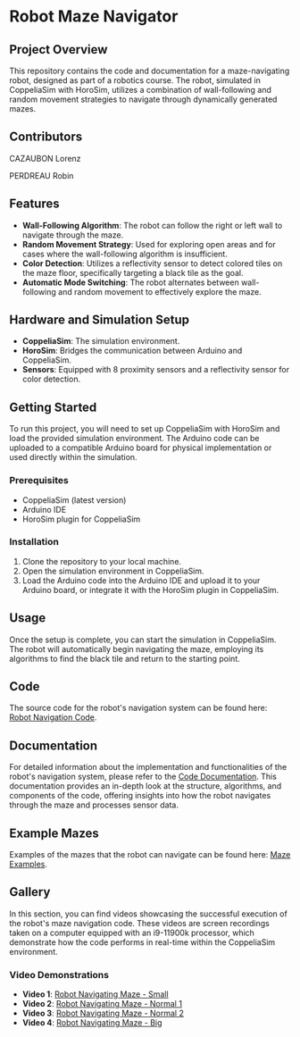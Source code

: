 # Robot Maze Navigator

## Project Overview
This repository contains the code and documentation for a maze-navigating robot, designed as part of a robotics course. The robot, simulated in CoppeliaSim with HoroSim, utilizes a combination of wall-following and random movement strategies to navigate through dynamically generated mazes.

## Contributors

CAZAUBON Lorenz

PERDREAU Robin


## Features
- **Wall-Following Algorithm**: The robot can follow the right or left wall to navigate through the maze.
- **Random Movement Strategy**: Used for exploring open areas and for cases where the wall-following algorithm is insufficient.
- **Color Detection**: Utilizes a reflectivity sensor to detect colored tiles on the maze floor, specifically targeting a black tile as the goal.
- **Automatic Mode Switching**: The robot alternates between wall-following and random movement to effectively explore the maze.

## Hardware and Simulation Setup
- **CoppeliaSim**: The simulation environment.
- **HoroSim**: Bridges the communication between Arduino and CoppeliaSim.
- **Sensors**: Equipped with 8 proximity sensors and a reflectivity sensor for color detection.

## Getting Started
To run this project, you will need to set up CoppeliaSim with HoroSim and load the provided simulation environment. The Arduino code can be uploaded to a compatible Arduino board for physical implementation or used directly within the simulation.

### Prerequisites
- CoppeliaSim (latest version)
- Arduino IDE
- HoroSim plugin for CoppeliaSim

### Installation
1. Clone the repository to your local machine.
2. Open the simulation environment in CoppeliaSim.
3. Load the Arduino code into the Arduino IDE and upload it to your Arduino board, or integrate it with the HoroSim plugin in CoppeliaSim.

## Usage
Once the setup is complete, you can start the simulation in CoppeliaSim. The robot will automatically begin navigating the maze, employing its algorithms to find the black tile and return to the starting point.

## Code
The source code for the robot's navigation system can be found here: [Robot Navigation Code](https://github.com/Templatew/Robot-Maze-Navigator/tree/main/Code).

## Documentation
For detailed information about the implementation and functionalities of the robot's navigation system, please refer to the [Code Documentation](https://github.com/Templatew/Robot-Maze-Navigator/blob/main/Documentation.md). This documentation provides an in-depth look at the structure, algorithms, and components of the code, offering insights into how the robot navigates through the maze and processes sensor data.

## Example Mazes
Examples of the mazes that the robot can navigate can be found here: [Maze Examples](https://github.com/Templatew/Robot-Maze-Navigator/tree/main/Maze%20Exemples).

## Gallery
In this section, you can find videos showcasing the successful execution of the robot's maze navigation code. These videos are screen recordings taken on a computer equipped with an i9-11900k processor, which demonstrate how the code performs in real-time within the CoppeliaSim environment.

### Video Demonstrations

- **Video 1**: [Robot Navigating Maze - Small](https://www.youtube.com/watch?v=gO2x4uKiWLo)
- **Video 2**: [Robot Navigating Maze - Normal 1](https://www.youtube.com/watch?v=eE6V4Z8Rsyo)
- **Video 3**: [Robot Navigating Maze - Normal 2](https://www.youtube.com/watch?v=hEwCGLeCXpU)
- **Video 4**: [Robot Navigating Maze - Big](https://www.youtube.com/watch?v=pYgpAhSzy7s)
